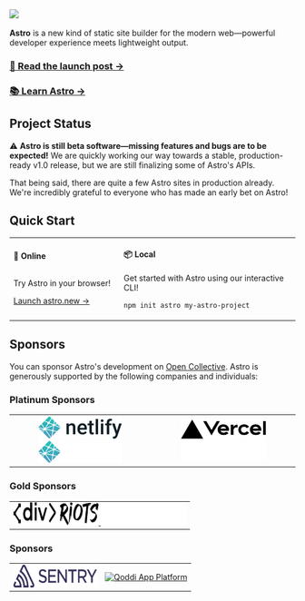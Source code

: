 <a href="https://astro.build">
  <img src="https://raw.githubusercontent.com/withastro/astro/main/assets/social/banner.svg" />
</a>

<div center>

**Astro** is a new kind of static site builder for the modern web&mdash;powerful developer experience meets lightweight output.

</div>

### [🚀 Read the launch post →](https://astro.build/blog/introducing-astro)

### [📚 Learn Astro →](https://docs.astro.build/en/getting-started/)

## Project Status

⚠️ **Astro is still beta software&mdash;missing features and bugs are to be expected!** We are quickly working our way towards a stable, production-ready v1.0 release, but we are still finalizing some of Astro's APIs.

That being said, there are quite a few Astro sites in production already. We're incredibly grateful to everyone who has made an early bet on Astro!

## Quick Start

<table>
  <tbody>
    <tr>
      <td>
        <img width="441" height="1px">
        <strong>👾 Online</strong>
      </td>
      <td>
        <img width="441" height="1px">
        <strong>📦 Local</strong>
      </td>
    </tr>
    <tr>
<td>

Try Astro in your browser!

[Launch astro.new →](https://astro.new)

</td>
<td>

Get started with Astro using our interactive CLI!

```bash
npm init astro my-astro-project
```

</td>
    </tr>
  </tbody>
</table>

## Sponsors

You can sponsor Astro's development on [Open Collective](https://opencollective.com/astrodotbuild). Astro is generously supported by the following companies and individuals:

### Platinum Sponsors

<table>
  <tbody>
    <tr>
      <td align="center"><a href="https://www.netlify.com/#gh-light-mode-only" target="_blank"><img width="147" height="40" src="https://raw.githubusercontent.com/withastro/astro/main/.github/assets/netlify.svg#gh-light-mode-only" alt="Netlify" /></a><a href="https://www.netlify.com/#gh-dark-mode-only" target="_blank"><img width="147" height="40" src="https://raw.githubusercontent.com/withastro/astro/main/.github/assets/netlify-dark.svg#gh-dark-mode-only" alt="Netlify" />
      </a></td>
      <td align="center"><a href="https://www.vercel.com/#gh-light-mode-only" target="_blank"><img width="150" height="34" src="https://raw.githubusercontent.com/withastro/astro/main/.github/assets/vercel.svg#gh-light-mode-only" alt="Vercel" /></a><a href="https://www.vercel.com/#gh-dark-mode-only"><img width="150" height="34" src="https://raw.githubusercontent.com/withastro/astro/main/.github/assets/vercel-dark.svg#gh-dark-mode-only" alt="Vercel" />
      </a></td>
    </tr>
  </tbody>
</table>

### Gold Sponsors

<table>
  <tbody>
    <tr>
      <td align="center">
        <a href="https://divRIOTS.com#gh-light-mode-only" target="_blank">
        <img width="150" height="40" src="https://raw.githubusercontent.com/withastro/astro/main/.github/assets/divriots.svg#gh-light-mode-only" alt="‹div›RIOTS" />
        </a>
        <a href="https://divRIOTS.com#gh-dark-mode-only" target="_blank">
        <img width="150" height="40" src="https://raw.githubusercontent.com/withastro/astro/main/.github/assets/divriots-dark.svg#gh-dark-mode-only" alt="‹div›RIOTS" />
        </a>
      </td>
    </tr>
  </tbody>
</table>

### Sponsors

<table>
  <tbody>
    <tr>
      <td align="center"><a href="https://sentry.io" target="_blank"><img width="147" height="40" src="https://raw.githubusercontent.com/withastro/astro/main/.github/assets/sentry.svg" alt="Sentry" /></a></td><td align="center"><a href="https://qoddi.com" target="_blank"><img width="147" height="40" src="https://devcenter.qoddi.com/wp-content/uploads/2021/11/blog-transparent-logo-1.png" alt="Qoddi App Platform" /></a></td>
    </tr>
  </tbody>
</table>
